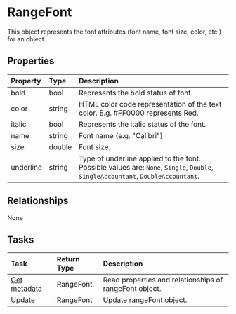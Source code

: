 # RangeFont

This object represents the font attributes (font name, font size, color, etc.) for an object.

## Properties
| Property	   | Type	|Description|
|:---------------|:--------|:----------|
|bold|bool|Represents the bold status of font.|
|color|string|HTML color code representation of the text color. E.g. #FF0000 represents Red.|
|italic|bool|Represents the italic status of the font.|
|name|string|Font name (e.g. "Calibri")|
|size|double|Font size.|
|underline|string|Type of underline applied to the font. Possible values are: `None`, `Single`, `Double`, `SingleAccountant`, `DoubleAccountant`.|

## Relationships
None


## Tasks

| Task		   | Return Type	|Description|
|:---------------|:--------|:----------|
| [Get metadata](../api/rangefont_get.md) | RangeFont |Read properties and relationships of rangeFont object.|
| [Update](../api/rangefont_update.md) | RangeFont	|Update rangeFont object. |
